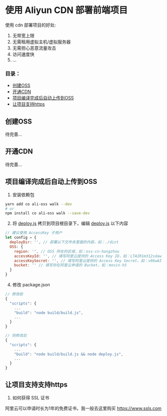 # 使用 Aliyun CDN 部署前端项目

使用 cdn 部署项目的好处:

1. 无带宽上限
2. 无需租用虚拟主机/虚拟服务器
3. 无需担心恶意流量攻击
4. 访问速度快
5. ...

### 目录：
- [创建OSS](#创建OSS)
- [开通CDN](#开通CDN)
- [项目编译完成后自动上传到OSS](项目编译完成后自动上传到OSS)
- [让项目支持https](#让项目支持支持https)

## 创建OSS

待完善...

## 开通CDN

待完善...

## 项目编译完成后自动上传到OSS

1. 安装依赖包

``` sh
yarn add co ali-oss walk --dev
# or
npm install co ali-oss walk --save-dev
```

2. 将 [deploy.js](https://github.com/Chooin/aliyun-cdn-deploy-front-end-project/blob/master/deploy.js) 拷贝到项目根目录下，编辑 [deploy.js](https://github.com/Chooin/aliyun-cdn-deploy-front-end-project/blob/master/deploy.js) 以下内容

``` js
// 建议使用 AccessKey 子用户
let config = {
  deployDir: '', // 部署以下文件夹里面的内容，如：./dist
  OSS: {
    region: '', // OSS 所在的区域，如：oss-cn-hangzhou
    accessKeyId: '', // 填写阿里云提供的 Access Key ID，如：LTAIR1m312sdawwq
    accessKeySecret: '', // 填写阿里云提供的 Access Key Secret，如：v96wAI0Gkx2qVcEO2F1V31231
    bucket: '' // 填写你在阿里云申请的 Bucket，如：movin-h5
  }
}
```

4. 修改 package.json

``` js
// 修改前
{
  "scripts": {
    ...
    "build": "node build/build.js",
    ...
  }
}

// 则修改后
{
  "scripts": {
    ...
    "build": "node build/build.js && node deploy.js",
    ...
  }
}
```

## 让项目支持支持https

1. 如何获得 SSL 证书

阿里云可以申请时长为1年的免费证书，我一般去这里购买 https://www.ssls.com

